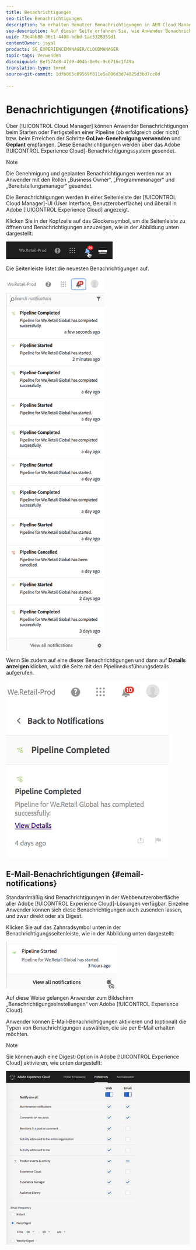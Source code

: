 ```yaml
---
title: Benachrichtigungen
seo-title: Benachrichtigungen
description: So erhalten Benutzer Benachrichtigungen in AEM Cloud Manager
seo-description: Auf dieser Seite erfahren Sie, wie Anwender Benachrichtigungen empfangen, wenn eine Pipeline in AEM Cloud Manager gestartet und fertiggestellt wird (ob erfolgreich oder nicht).
uuid: 73e4bb80-36c1-4408-bdbd-1ac5328359d1
contentOwner: jsyal
products: SG_EXPERIENCEMANAGER/CLOUDMANAGER
topic-tags: Verwenden
discoiquuid: 8ef574c8-47d9-404b-8e9c-9c6716c1f49a
translation-type: tm+mt
source-git-commit: 1dfb065c09569f811e5a006d3d74825d3bd7cc8d

---
```



# Benachrichtigungen {#notifications}

Über [!UICONTROL Cloud Manager] können Anwender Benachrichtigungen beim Starten oder Fertigstellen einer Pipeline (ob erfolgreich oder nicht) bzw. beim Erreichen der Schritte **GoLive-Genehmigung verwenden** und **Geplant** empfangen. Diese Benachrichtigungen werden über das Adobe [!UICONTROL Experience Cloud]-Benachrichtigungssystem gesendet.

>[!NOTE]
>
>Die Genehmigung und geplanten Benachrichtigungen werden nur an Anwender mit den Rollen „Business Owner“, „Programmmanager“ und „Bereitstellungsmanager“ gesendet.

Die Benachrichtigungen werden in einer Seitenleiste der [!UICONTROL Cloud Manager]-UI (User Interface, Benutzeroberfläche) und überall in Adobe [!UICONTROL Experience Cloud] angezeigt.

Klicken Sie in der Kopfzeile auf das Glockensymbol, um die Seitenleiste zu öffnen und Benachrichtigungen anzuzeigen, wie in der Abbildung unten dargestellt:

![](assets/image2018-7-12_11-52-40.png)

Die Seitenleiste listet die neuesten Benachrichtigungen auf.

![](assets/screen_shot_2018-07-20at91406pm.png)

Wenn Sie zudem auf eine dieser Benachrichtigungen und dann auf **Details anzeigen** klicken, wird die Seite mit den Pipelineausführungsdetails aufgerufen.

![](assets/screen_shot_2018-08-14at43503pm.png)

## E-Mail-Benachrichtigungen {#email-notifications}

Standardmäßig sind Benachrichtigungen in der Webbenutzeroberfläche aller Adobe [!UICONTROL Experience Cloud]-Lösungen verfügbar. Einzelne Anwender können sich diese Benachrichtigungen auch zusenden lassen, und zwar direkt oder als Digest.

Klicken Sie auf das Zahnradsymbol unten in der Benachrichtigungsseitenleiste, wie in der Abbildung unten dargestellt:

![](assets/image2018-7-12_12-8-19.png)

Auf diese Weise gelangen Anwender zum Bildschirm „Benachrichtigungseinstellungen“ von Adobe [!UICONTROL Experience Cloud].

Anwender können E-Mail-Benachrichtigungen aktivieren und (optional) die Typen von Benachrichtigungen auswählen, die sie per E-Mail erhalten möchten.

>[!NOTE]
>
>Sie können auch eine Digest-Option in Adobe [!UICONTROL Experience Cloud] aktivieren, wie unten dargestellt:

![](assets/image2018-7-12_12-10-51.png)
